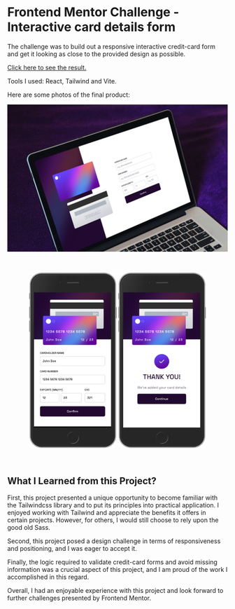# Frontend Mentor Challenge - Interactive card details form

The challenge was to build out a responsive interactive credit-card form and get it looking as close to the provided design as possible.

[Click here to see the result.](https://bnayakahalani.github.io/news-homepage/)

Tools I used: React, Tailwind and Vite.

Here are some photos of the final product:

![Desktop-View](/src/assets/images/screenshots/4.png "Desktop-View")

<br>

<p align="center">
   <img src="./src/assets/images/screenshots/1.png" width="200px" height="400px" title="Article" /> 
   <img src="./src/assets/images/screenshots/2.png" width="200px" height="400px" title="Hamburger menu opened"/>
</p>
   <br/>

## What I Learned from this Project?

First, this project presented a unique opportunity to become familiar with the Tailwindcss library and to put its principles into practical application. I enjoyed working with Tailwind and appreciate the benefits it offers in certain projects. However, for others, I would still choose to rely upon the good old Sass.

Second, this project posed a design challenge in terms of responsiveness and positioning, and I was eager to accept it.

Finally, the logic required to validate credit-card forms and avoid missing information was a crucial aspect of this project, and I am proud of the work I accomplished in this regard.

Overall, I had an enjoyable experience with this project and look forward to further challenges presented by Frontend Mentor.
